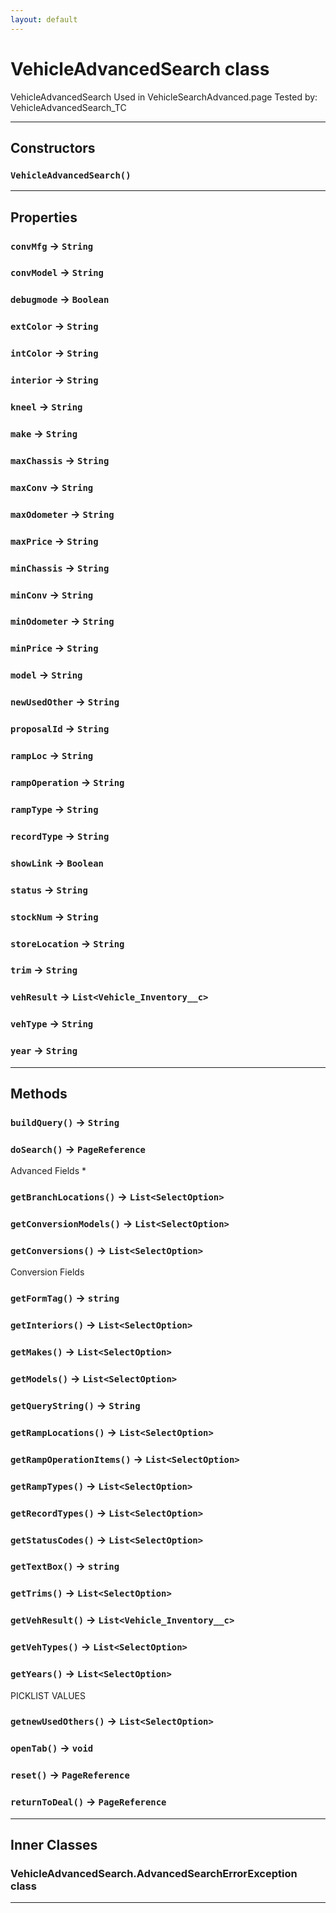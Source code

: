 ```yaml
---
layout: default
---
```

# VehicleAdvancedSearch class

 VehicleAdvancedSearch Used in VehicleSearchAdvanced.page Tested by: VehicleAdvancedSearch_TC

---
## Constructors
### `VehicleAdvancedSearch()`
---
## Properties

### `convMfg` → `String`

### `convModel` → `String`

### `debugmode` → `Boolean`

### `extColor` → `String`

### `intColor` → `String`

### `interior` → `String`

### `kneel` → `String`

### `make` → `String`

### `maxChassis` → `String`

### `maxConv` → `String`

### `maxOdometer` → `String`

### `maxPrice` → `String`

### `minChassis` → `String`

### `minConv` → `String`

### `minOdometer` → `String`

### `minPrice` → `String`

### `model` → `String`

### `newUsedOther` → `String`

### `proposalId` → `String`

### `rampLoc` → `String`

### `rampOperation` → `String`

### `rampType` → `String`

### `recordType` → `String`

### `showLink` → `Boolean`

### `status` → `String`

### `stockNum` → `String`

### `storeLocation` → `String`

### `trim` → `String`

### `vehResult` → `List<Vehicle_Inventory__c>`

### `vehType` → `String`

### `year` → `String`

---
## Methods
### `buildQuery()` → `String`
### `doSearch()` → `PageReference`

Advanced Fields *

### `getBranchLocations()` → `List<SelectOption>`
### `getConversionModels()` → `List<SelectOption>`
### `getConversions()` → `List<SelectOption>`

Conversion Fields

### `getFormTag()` → `string`
### `getInteriors()` → `List<SelectOption>`
### `getMakes()` → `List<SelectOption>`
### `getModels()` → `List<SelectOption>`
### `getQueryString()` → `String`
### `getRampLocations()` → `List<SelectOption>`
### `getRampOperationItems()` → `List<SelectOption>`
### `getRampTypes()` → `List<SelectOption>`
### `getRecordTypes()` → `List<SelectOption>`
### `getStatusCodes()` → `List<SelectOption>`
### `getTextBox()` → `string`
### `getTrims()` → `List<SelectOption>`
### `getVehResult()` → `List<Vehicle_Inventory__c>`
### `getVehTypes()` → `List<SelectOption>`
### `getYears()` → `List<SelectOption>`

PICKLIST VALUES

### `getnewUsedOthers()` → `List<SelectOption>`
### `openTab()` → `void`
### `reset()` → `PageReference`
### `returnToDeal()` → `PageReference`
---
## Inner Classes

### VehicleAdvancedSearch.AdvancedSearchErrorException class
---
